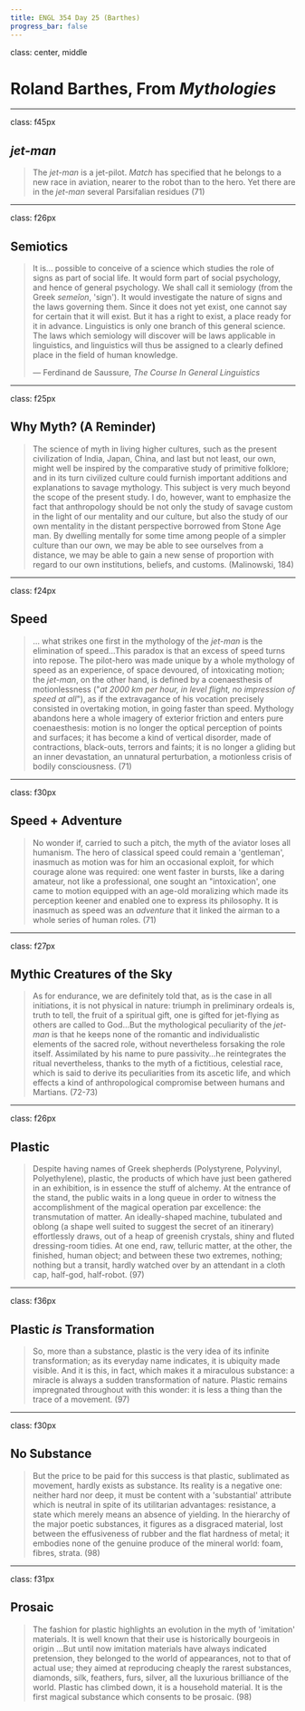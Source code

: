 ```yaml
---
title: ENGL 354 Day 25 (Barthes)
progress_bar: false
---
```

class: center, middle

# Roland Barthes, From *Mythologies*
---
class: f45px
## *jet-man*

> The *jet-man* is a jet-pilot. *Match* has specified that he belongs to a new race in aviation, nearer to the robot than to the hero. Yet there are in the *jet-man* several Parsifalian residues (71)
---
class: f26px
## Semiotics

> It is... possible to conceive of a science which studies the role of signs as part of social life. It would form part of social psychology, and hence of general psychology. We shall call it semiology (from the Greek *semeîon*, 'sign'). It would investigate the nature of signs and the laws governing them. Since it does not yet exist, one cannot say for certain that it will exist. But it has a right to exist, a place ready for it in advance. Linguistics is only one branch of this general science. The laws which semiology will discover will be laws applicable in linguistics, and linguistics will thus be assigned to a clearly defined place in the field of human knowledge.
>
> — Ferdinand de Saussure, *The Course In General Linguistics*
---
class: f25px
## Why Myth? (A Reminder)

> The science of myth in living higher cultures, such as the present civilization of India, Japan, China, and last but not least, our own, might well be inspired by the comparative study of primitive folklore; and in its turn civilized culture could furnish important additions and explanations to savage mythology. This subject is very much beyond the scope of the present study. I do, however, want to emphasize the fact that anthropology should be not only the study of savage custom in the light of our mentality and our culture, but also the study of our own mentality in the distant perspective borrowed from Stone Age man. By dwelling mentally for some time among people of a simpler culture than our own, we may be able to see ourselves from a distance, we may be able to gain a new sense of proportion with regard to our own institutions, beliefs, and customs. (Malinowski, 184)
---
class: f24px
## Speed

> … what strikes one first in the mythology of the *jet-man* is the elimination of speed…This paradox is that an excess of speed turns into repose. The pilot-hero was made unique by a whole mythology of speed as an experience, of space devoured, of intoxicating motion; the *jet-man*, on the other hand, is defined by a coenaesthesis of motionlessness ("*at 2000 km per hour, in level flight, no impression of speed at all*"), as if the extravagance of his vocation precisely consisted in overtaking motion, in going faster than speed. Mythology abandons here a whole imagery of exterior friction and enters pure coenaesthesis: motion is no longer the optical perception of points and surfaces; it has become a kind of vertical disorder, made of contractions, black-outs, terrors and faints; it is no longer a gliding but an inner devastation, an unnatural perturbation, a motionless crisis of bodily consciousness. (71)
---
class: f30px
## Speed + Adventure

> No wonder if, carried to such a pitch, the myth of the aviator loses all humanism. The hero of classical speed could remain a 'gentleman', inasmuch as motion was for him an occasional exploit, for which courage alone was required: one went faster in bursts, like a daring amateur, not like a professional, one sought an "intoxication', one came to motion equipped with an age-old moralizing which made its perception keener and enabled one to express its philosophy. It is inasmuch as speed was an *adventure* that it linked the airman to a whole series of human roles. (71)
---
class: f27px
## Mythic Creatures of the Sky

> As for endurance, we are definitely told that, as is the case in all initiations, it is not physical in nature: triumph in preliminary ordeals is, truth to tell, the fruit of a spiritual gift, one is gifted for jet-flying as others are called to God…But the mythological peculiarity of the *jet-man* is that he keeps none of the romantic and individualistic elements of the sacred role, without nevertheless forsaking the role itself. Assimilated by his name to pure passivity…he reintegrates the ritual nevertheless, thanks to the myth of a fictitious, celestial race, which is said to derive its peculiarities from its ascetic life, and which effects a kind of anthropological compromise between humans and Martians. (72-73)
---
class: f26px
## Plastic

> Despite having names of Greek shepherds (Polystyrene, Polyvinyl, Polyethylene), plastic, the products of which have just been gathered in an exhibition, is in essence the stuff of alchemy. At the entrance of the stand, the public waits in a long queue in order to witness the accomplishment of the magical operation par excellence: the transmutation of matter. An ideally-shaped machine, tubulated and oblong (a shape well suited to suggest the secret of an itinerary) effortlessly draws, out of a heap of greenish crystals, shiny and fluted dressing-room tidies. At one end, raw, telluric matter, at the other, the finished, human object; and between these two extremes, nothing; nothing but a transit, hardly watched over by an attendant in a cloth cap, half-god, half-robot. (97)
---
class: f36px
## Plastic *is* Transformation

> So, more than a substance, plastic is the very idea of its infinite transformation; as its everyday name indicates, it is ubiquity made visible. And it is this, in fact, which makes it a miraculous substance: a miracle is always a sudden transformation of nature. Plastic remains impregnated throughout with this wonder: it is less a thing than the trace of a movement. (97)
---
class: f30px
## No Substance

> But the price to be paid for this success is that plastic, sublimated as movement, hardly exists as substance. Its reality is a negative one: neither hard nor deep, it must be content with a 'substantial' attribute which is neutral in spite of its utilitarian advantages: resistance, a state which merely means an absence of yielding. In the hierarchy of the major poetic substances, it figures as a disgraced material, lost between the effusiveness of rubber and the flat hardness of metal; it embodies none of the genuine produce of the mineral world: foam, fibres, strata. (98)
---
class: f31px
## Prosaic

> The fashion for plastic highlights an evolution in the myth of 'imitation' materials. It is well known that their use is historically bourgeois in origin …But until now imitation materials have always indicated pretension, they belonged to the world of appearances, not to that of actual use; they aimed at reproducing cheaply the rarest substances, diamonds, silk, feathers, furs, silver, all the luxurious brilliance of the world. Plastic has climbed down, it is a household material. It is the first magical substance which consents to be prosaic. (98)